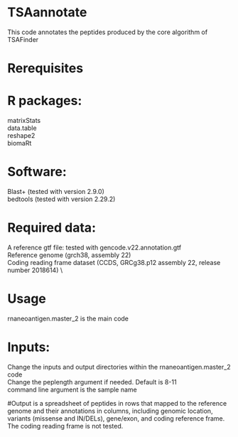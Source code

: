 # TSAannotate
This code annotates the peptides produced by the core algorithm of TSAFinder

# Rerequisites
# R packages:
matrixStats \
data.table \
reshape2 \
biomaRt 
# Software:
Blast+ (tested with version 2.9.0) \
bedtools (tested with version 2.29.2)

# Required data:
A reference gtf file: tested with gencode.v22.annotation.gtf \
Reference genome (grch38, assembly 22) \
Coding reading frame dataset (CCDS, GRCg38.p12 assembly 22, release number 2018614) \

# Usage
rnaneoantigen.master_2 is the main code

# Inputs: 
Change the inputs and output directories within the rnaneoantigen.master_2 code \
Change the peplength argument if needed. Default is 8-11 \
command line argument is the sample name 

#Output is a spreadsheet of peptides in rows that mapped to the reference genome and their annotations in columns, including genomic location, variants (missense and IN/DELs), gene/exon, and coding reference frame. The coding reading frame is not tested.
